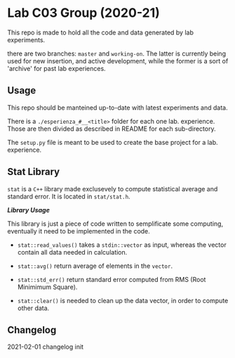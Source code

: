 # Lab C03 Group (2020-21)

This repo is made to hold all the code and data generated by lab experiments.

there are two branches: `master` and `working-on`. The latter is currently being used for new 
insertion, and active development, while the former is a sort of 'archive' for past lab experiences.

## Usage

This repo should be manteined up-to-date with latest experiments and data.

There is a `./esperienza_#__<title>` folder for each one lab. experience. Those are then divided 
as described in README for each sub-directory. 

The `setup.py` file is meant to be used to create the base project for a lab. experience.

## Stat Library

`stat` is a `C++` library made exclusevely to compute statistical average and standard error.
It is located in `stat/stat.h`.

***Library Usage***

This library is just a piece of code written to semplificate some computing, eventually it need 
to be implemented in the code.

* `stat::read_values()` takes a `stdin::vector` as input, whereas the vector contain all data needed
 in calculation.

* `stat::avg()` return average of elements in the `vector`.

* `stat::std_err()` return standard error computed from RMS (Root Minimimum Square).

* `stat::clear()` is needed to clean up the data vector, in order to compute other data. 

Changelog
---------
2021-02-01 changelog init